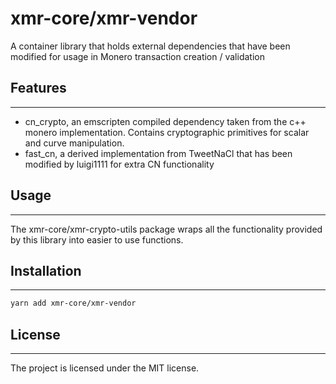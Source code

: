 # xmr-core/xmr-vendor

A container library that holds external dependencies that have been modified for usage in Monero transaction creation / validation

## Features

---

-   cn_crypto, an emscripten compiled dependency taken from the c++ monero implementation. Contains cryptographic primitives for scalar and curve manipulation.
-   fast_cn, a derived implementation from TweetNaCl that has been modified by luigi1111 for extra CN functionality

## Usage

---

The xmr-core/xmr-crypto-utils package wraps all the functionality provided by this library into easier to use functions.

## Installation

---

```sh
yarn add xmr-core/xmr-vendor
```

## License

---

The project is licensed under the MIT license.
